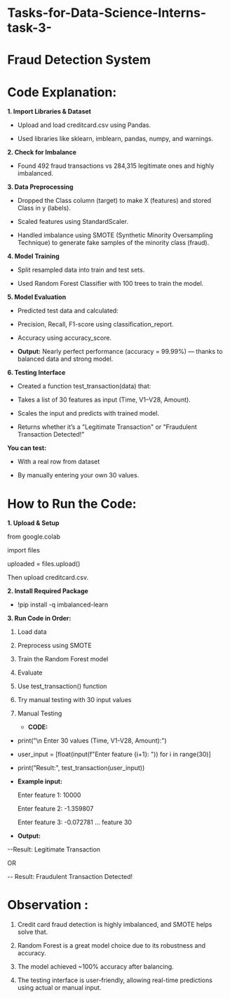 # Tasks-for-Data-Science-Interns-task-3-

# **Fraud Detection System**

# **Code Explanation:**
 
 **1. Import Libraries & Dataset**
- Upload and load creditcard.csv using Pandas.

- Used libraries like sklearn, imblearn, pandas, numpy, and warnings.

 **2. Check for Imbalance**
- Found 492 fraud transactions vs 284,315 legitimate ones and  highly imbalanced.

 **3. Data Preprocessing**
- Dropped the Class column (target) to make X (features) and stored Class in y (labels).

- Scaled features using StandardScaler.

- Handled imbalance using SMOTE (Synthetic Minority Oversampling Technique) to generate fake samples of the minority class (fraud).

**4. Model Training**
- Split resampled data into train and test sets.

- Used Random Forest Classifier with 100 trees to train the model.

 **5. Model Evaluation**
- Predicted test data and calculated:

- Precision, Recall, F1-score using classification_report.

- Accuracy using accuracy_score.

- **Output:** Nearly perfect performance (accuracy = 99.99%) — thanks to balanced data and strong model.

**6. Testing Interface**

- Created a function test_transaction(data) that:

- Takes a list of 30 features as input (Time, V1–V28, Amount).

- Scales the input and predicts with trained model.

- Returns whether it’s a "Legitimate Transaction" or "Fraudulent Transaction Detected!"

**You can test:**

- With a real row from dataset

- By manually entering your own 30 values.

# **How to Run the Code:**
 
 **1. Upload & Setup**

   from google.colab
   
   import files
   
   uploaded = files.upload()
   
Then upload creditcard.csv.

 **2. Install Required Package**

   - !pip install -q imbalanced-learn

 **3. Run Code in Order:**

1. Load data

2. Preprocess using SMOTE

3. Train the Random Forest model

4. Evaluate

5. Use test_transaction() function

6. Try manual testing with 30 input values

4. Manual Testing

   - **CODE:**
   
- print("\n Enter 30 values (Time, V1-V28, Amount):")
   
- user_input = [float(input(f"Enter feature {i+1}: ")) for i in range(30)]
   
- print("Result:", test_transaction(user_input))
   
- **Example input:**
  
  Enter feature 1: 10000  

  Enter feature 2: -1.359807 

  Enter feature 3: -0.072781   ...  feature 30

 - **Output:**

 --Result: Legitimate Transaction  

OR  

-- Result: Fraudulent Transaction Detected!

 # **Observation :**
 
1. Credit card fraud detection is highly imbalanced, and SMOTE helps solve that.

2. Random Forest is a great model choice due to its robustness and accuracy.

3. The model achieved ~100% accuracy after balancing.

4. The testing interface is user-friendly, allowing real-time predictions using actual or manual input.
